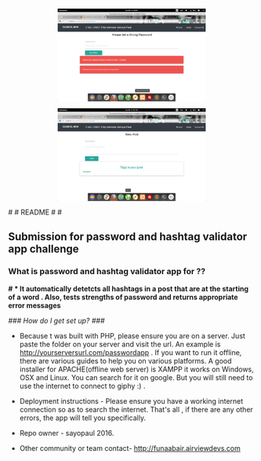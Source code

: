 <p align="center">
<img align="center" src="images/cc.png" width="60%" alt="API Giphy logo"/>
</p>
<p align="center">
<img align="center" src="images/cc2.png" width="60%" alt="API Giphy logo"/>
</p>
# # README # #

## Submission for password and hashtag validator app challenge ##

### What is password and hashtag validator app for ?? ###

**# * It automatically detetcts all hashtags in a post that are at the starting of a word . Also, tests strengths of password and returns appropriate error messages**

*### How do I get set up? ###*

* Because t was built with PHP, please ensure you are on a server. Just paste the folder on your server and visit the url. An example is http://yourserversurl.com/passwordapp . If you want to run it offline, there are various guides to help you on various platforms. A good installer for APACHE(offline web server) is XAMPP it works on Windows, OSX and Linux. You can search for it on google. But you will still need to use the internet to connect to giphy :) .

* Deployment instructions - Please ensure you have a working internet connection so as to search the internet. That's all , if there are any other errors, the app will tell you specifically.



* Repo owner - sayopaul 2016.
* Other community or team contact- http://funaabair.airviewdevs.com
